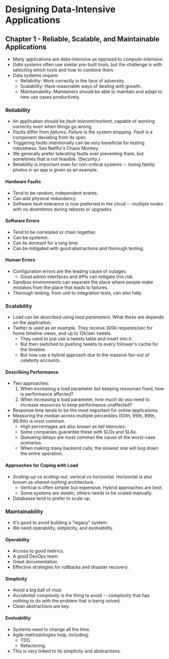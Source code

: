 # Designing Data-Intensive Applications

## Chapter 1 - Reliable, Scalable, and Maintainable Applications

- Many applications are _data-intensive_ as opposed to _compute-intensive_.
- _Data systems_ often use similar pre-built tools, but the challenge is with selecting which tools and how to combine them.
- Data systems require:
  - Reliability: Work correctly in the face of adversity.
  - Scalability: Have reasonable ways of dealing with growth.
  - Maintainability: Maintainers should be able to maintain and adapt to new use cases productively.

### Reliability

- An application should be _fault-tolerant_/_resilient_, capable of working correctly even when things go wrong.
- _Faults_ differ from _failures_. _Failure_ is the system stopping. _Fault_ is a component deviating from its spec.
- Triggering faults intentionally can be very beneficial for testing robustness. See Netflix's Chaos Monkey.
- We generally prefer tolerating faults over preventing them, but sometimes that is not feasible. (Security.)
- Reliability is important even for non-critical systems -- losing family photos in an app is given as an example.

#### Hardware Faults

- Tend to be random, independent events.
- Can add physical redundancy.
- Software fault-tolerance is now preferred in the cloud -- multiple nodes with no downtimes during reboots or upgrades.

#### Software Errors

- Tend to be correlated or chain together.
- Can be systemic.
- Can lie dormant for a long time.
- Can be mitigated with good abstractions and thorough testing.

#### Human Errors

- Configuration errors are the leading cause of outages.
  - Good admin interfaces and APIs can mitigate this risk.
- Sandbox environments can separate the place where people make mistakes from the place that leads to failures.
- Thorough testing, from unit to integration tests, can also help.

### Scalability

- Load can be described using _load parameters_. What these are depends on the application.
- Twitter is used as an example. They receive 300k requests/sec for home timeline views, and up to 12k/sec tweets.
  - They used to just use a tweets table and insert into it.
  - But then switched to pushing tweets to every follower's cache for the timeline.
  - But now use a hybrid approach due to the massive fan-out of celebrity accounts.

#### Describing Performance

- Two approaches:
  1. When increasing a load parameter but keeping resources fixed, how is performance affected?
  2. When increasing a load parameter, how much do you need to increase resources to keep performance unaffected?
- Response time tends to be the most important for online applications.
- Measuring the median across multiple percentiles (50th, 95th, 99th, 99.9th) is most common.
  - High percentages are also known as _tail latencies_.
  - Some companies guarantee these with SLOs and SLAs.
  - Queueing delays are most common the cause of the worst-case scenarios.
  - When making many backend calls, the slowest one will bog down the entire operation.

#### Approaches for Coping with Load

- _Scaling-up_ vs _scaling-out_, vertical vs horizontal. Horizontal is also known as _shared-nothing_ architecture.
  - Vertical is often simpler but expensive. Hybrid approaches are best.
  - Some systems are _elastic_, others needs to be scaled manually.
- Databases tend to prefer to scale up.

### Maintainability

- It's good to avoid building a "legacy" system.
- We need operability, simplicity, and evolvability.

#### Operability

- Access to good metrics.
- A good DevOps team.
- Great documentation.
- Effective strategies for rollbacks and disaster recovery.

#### Simplicity

- Avoid a big ball of mud.
- _Accidental complexity_ is the thing to avoid -- complexity that has nothing to do with the problem that is being solved.
- Clean abstractions are key.

#### Evolvability

- Systems need to change all the time.
- Agile methodologies help, including:
  - TDD.
  - Refactoring.
- This is very linked to its simplicity and abstractions.

